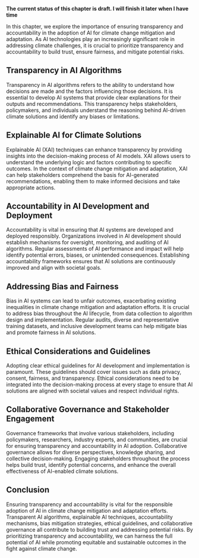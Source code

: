 **The current status of this chapter is draft. I will finish it later when I have time**

In this chapter, we explore the importance of ensuring transparency and accountability in the adoption of AI for climate change mitigation and adaptation. As AI technologies play an increasingly significant role in addressing climate challenges, it is crucial to prioritize transparency and accountability to build trust, ensure fairness, and mitigate potential risks.

Transparency in AI Algorithms
-----------------------------

Transparency in AI algorithms refers to the ability to understand how decisions are made and the factors influencing those decisions. It is essential to develop AI systems that provide clear explanations for their outputs and recommendations. This transparency helps stakeholders, policymakers, and individuals understand the reasoning behind AI-driven climate solutions and identify any biases or limitations.

Explainable AI for Climate Solutions
------------------------------------

Explainable AI (XAI) techniques can enhance transparency by providing insights into the decision-making process of AI models. XAI allows users to understand the underlying logic and factors contributing to specific outcomes. In the context of climate change mitigation and adaptation, XAI can help stakeholders comprehend the basis for AI-generated recommendations, enabling them to make informed decisions and take appropriate actions.

Accountability in AI Development and Deployment
-----------------------------------------------

Accountability is vital in ensuring that AI systems are developed and deployed responsibly. Organizations involved in AI development should establish mechanisms for oversight, monitoring, and auditing of AI algorithms. Regular assessments of AI performance and impact will help identify potential errors, biases, or unintended consequences. Establishing accountability frameworks ensures that AI solutions are continuously improved and align with societal goals.

Addressing Bias and Fairness
----------------------------

Bias in AI systems can lead to unfair outcomes, exacerbating existing inequalities in climate change mitigation and adaptation efforts. It is crucial to address bias throughout the AI lifecycle, from data collection to algorithm design and implementation. Regular audits, diverse and representative training datasets, and inclusive development teams can help mitigate bias and promote fairness in AI solutions.

Ethical Considerations and Guidelines
-------------------------------------

Adopting clear ethical guidelines for AI development and implementation is paramount. These guidelines should cover issues such as data privacy, consent, fairness, and transparency. Ethical considerations need to be integrated into the decision-making process at every stage to ensure that AI solutions are aligned with societal values and respect individual rights.

Collaborative Governance and Stakeholder Engagement
---------------------------------------------------

Governance frameworks that involve various stakeholders, including policymakers, researchers, industry experts, and communities, are crucial for ensuring transparency and accountability in AI adoption. Collaborative governance allows for diverse perspectives, knowledge sharing, and collective decision-making. Engaging stakeholders throughout the process helps build trust, identify potential concerns, and enhance the overall effectiveness of AI-enabled climate solutions.

Conclusion
----------

Ensuring transparency and accountability is vital for the responsible adoption of AI in climate change mitigation and adaptation efforts. Transparent AI algorithms, explainable AI techniques, accountability mechanisms, bias mitigation strategies, ethical guidelines, and collaborative governance all contribute to building trust and addressing potential risks. By prioritizing transparency and accountability, we can harness the full potential of AI while promoting equitable and sustainable outcomes in the fight against climate change.
